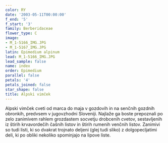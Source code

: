 ```yaml
---
color: RY
date: '2003-05-11T00:00:00'
f_end: '5'
f_start: '3'
family: Berberidaceae
flower_type: C
image:
- M_1-5166_IMG.JPG
- M_1-5167_IMG.JPG
latin: Epimedium alpinum
lead: M_1-5166_IMG.JPG
lead_sample: false
name: index
order: Epimedium
parallel: false
petals: '4'
petals_joined: false
star_shape: false
title: Alpski vimček
---
```

Alpski vimček cveti od marca do maja v gozdovih in na senčnih gozdnih obronkih, predvsem v jugovzhodni Sloveniji. Najlaže ga boste prepoznali po zelo zanimivem rahlem grozdastem socvetju drobcenih cvetov, sestavljenih iz štirih krvavordečih čašnih listov in štirih rumenih venčnih listov. Zanimivi so tudi listi, ki so dvakrat trojnato deljeni (glej tudi sliko) z dolgopecljatimi deli, ki po obliki nekoliko spominjajo na lipove liste.
